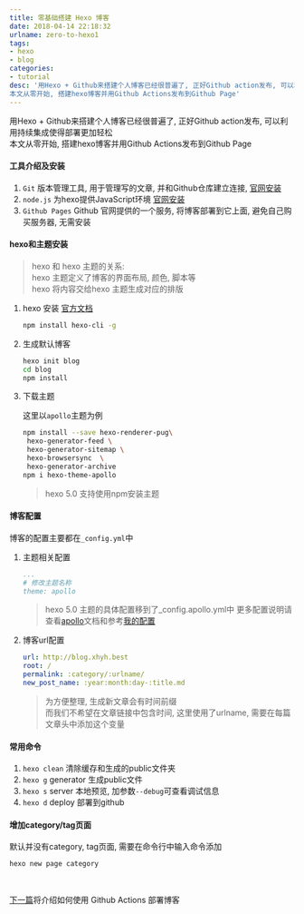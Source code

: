 ```yaml
---
title: 零基础搭建 Hexo 博客
date: 2018-04-14 22:18:32
urlname: zero-to-hexo1
tags:
- hexo
- blog
categories:
- tutorial
desc: '用Hexo + Github来搭建个人博客已经很普遍了, 正好Github action发布, 可以利用持续集成使得部署更加轻松 \
本文从零开始, 搭建hexo博客并用Github Actions发布到Github Page'
---
```


用Hexo + Github来搭建个人博客已经很普遍了, 正好Github action发布, 可以利用持续集成使得部署更加轻松 \
本文从零开始, 搭建hexo博客并用Github Actions发布到Github Page

<!--more-->

#### 工具介绍及安装

1. `Git`  版本管理工具, 用于管理写的文章, 并和Github仓库建立连接, [官网安装](https://git-scm.com/)
2. `node.js`  为hexo提供JavaScript环境 [官网安装](https://nodejs.org/)
3. `Github Pages`   Github 官网提供的一个服务, 将博客部署到它上面, 避免自己购买服务器, 无需安装

#### hexo和主题安装

> hexo 和 hexo 主题的关系:\
> hexo 主题定义了博客的界面布局, 颜色, 脚本等\
> hexo 将内容交给hexo 主题生成对应的排版

1. hexo 安装 [官方文档](https://hexo.io/)

   ``` bash
   npm install hexo-cli -g
   ```

2. 生成默认博客

   ``` bash
   hexo init blog
   cd blog
   npm install
   ```

3. 下载主题

   这里以`apollo`主题为例

   ``` bash
   npm install --save hexo-renderer-pug\
    hexo-generator-feed \
    hexo-generator-sitemap \
    hexo-browsersync  \
    hexo-generator-archive
   npm i hexo-theme-apollo
   ```

   > hexo 5.0 支持使用npm安装主题

#### 博客配置

博客的配置主要都在`_config.yml`中

1. 主题相关配置

   ```yml
   ...
   # 修改主题名称
   theme: apollo
   ```

   > hexo 5.0 主题的具体配置移到了_config.apollo.yml中
   更多配置说明请查看[apollo](https://github.com/achjqz/hexo-theme-apollo/blob/master/docs/doc-zh.md)文档和参考[我的配置](https://github.com/achjqz/blog/blob/master/_config.yml)

2. 博客url配置

   ```yml
   url: http://blog.xhyh.best
   root: /
   permalink: :category/:urlname/
   new_post_name: :year:month:day-:title.md
   ```

   > 为方便整理, 生成新文章会有时间前缀\
   > 而我们不希望在文章链接中包含时间, 这里使用了urlname, 需要在每篇文章头中添加这个变量

#### 常用命令

1. `hexo clean`  清除缓存和生成的public文件夹
2. `hexo g`  generator  生成public文件
3. `hexo s`  server     本地预览, 加参数`--debug`可查看调试信息
4. `hexo d`   deploy   部署到github

#### 增加category/tag页面

默认并没有category, tag页面, 需要在命令行中输入命令添加

```bash
hexo new page category
```

</br>

[下一篇](https://blog.xhyh.best/tutorial/zero-to-hexo2/)将介绍如何使用 Github Actions 部署博客
